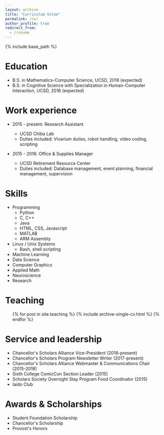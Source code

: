 ```yaml
---
layout: archive
title: "Curriculum Vitae"
permalink: /cv/
author_profile: true
redirect_from:
  - /resume
---
```


{% include base_path %}

Education
======
* B.S. in Mathematics-Computer Science, UCSD, 2018 (expected)
* B.S. in Cognitive Science with Specialization in Human-Computer Interaction, UCSD, 2018 (expected)

Work experience
======
* 2015 - present: Research Assistant
  * UCSD Chiba Lab
  * Duties included: Vivarium duties, robot handling, video coding, scripting

* 2015 - 2016: Office & Supplies Manager
  * UCSD Retirement Resource Center
  * Duties included: Database management, event planning, financial management, supervision
  
Skills
======
* Programming
  * Python
  * C, C++
  * Java
  * HTML, CSS, Javascript
  * MATLAB
  * ARM Assembly
* Linux / Unix Systems
  * Bash, shell scripting
* Machine Learning
* Data Science
* Computer Graphics
* Applied Math
* Neuroscience
* Research

Teaching
======
  <ul>{% for post in site.teaching %}
    {% include archive-single-cv.html %}
  {% endfor %}</ul>
  
Service and leadership
======
* Chancellor's Scholars Alliance Vice-President (2018-present)
* Chancellor's Scholars Program Newsletter Writer (2017-present)
* Chancellor's Scholars Alliance Webmaster & Communications Chair (2015-2018)
* Sixth College ComicCon Section Leader (2015)
* Scholars Society Overnight Stay Program Food Coordinator (2015)
* Iaido Club

Awards & Scholarships
======
* Student Foundation Scholarship
* Chancellor's Scholarship
* Provost's Honors
